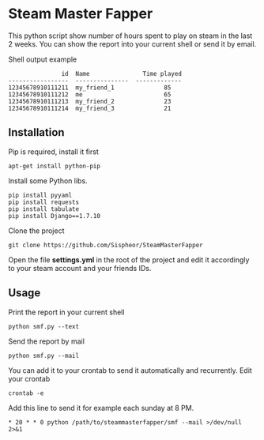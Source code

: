 # Steam Master Fapper
This python script show number of hours spent to play on steam in the last 2 weeks.
You can show the report into your current shell or send it by email.

Shell output example
```
               id  Name               Time played
-----------------  ---------------  -------------
12345678910111211  my_friend_1 	            85
12345678910111212  me                       65
12345678910111213  my_friend_2              23
12345678910111214  my_friend_3              21
```

## Installation
 
Pip is required, install it first 
```
apt-get install python-pip
```
Install some Python libs.
```
pip install pyyaml
pip install requests
pip install tabulate
pip install Django==1.7.10
```

Clone the project
```
git clone https://github.com/Sispheor/SteamMasterFapper
```
Open the file **settings.yml** in the root of the project and edit it accordingly to your steam account and your friends IDs.

## Usage
Print the report in your current shell
```
python smf.py --text
```
Send the report by mail
```
python smf.py --mail
```

You can add it to your crontab to send it automatically and recurrently.
Edit your crontab
```
crontab -e
```

Add this line to send it for example each sunday at 8 PM.
```
* 20 * * 0 python /path/to/steammasterfapper/smf --mail >/dev/null 2>&1
```
